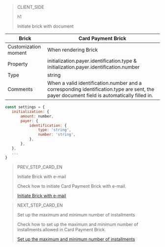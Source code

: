 > CLIENT_SIDE
>
> h1
>
> Initiate brick with document

| Brick | Card Payment Brick |
| --- | --- |
| Customization moment | When rendering Brick |
| Property | initialization.payer.identification.type & initialization.payer.identification.number |
| Type | string |
| Comments | When a valid identification.number and a corresponding identification.type are sent, the payer document field is automatically filled in. |

```javascript
const settings = {
   initialization: {
       amount: number,
       payer: {
           identification: {
               type: 'string',
               number: 'string',
           },
       },
   },
   ...
}
```

> PREV_STEP_CARD_EN
>
> Initiate Brick with e-mail
>
> Check how to initiate Card Payment Brick with e-mail.
>
> [Initiate Brick with e-mail](/developers/en/docs/checkout-bricks/card-payment-brick/additional-customization/initiate-brick-with-email)

> NEXT_STEP_CARD_EN
>
> Set up the maximum and minimum number of installments
>
> Check how to set up the maximum and minimum number of installments allowed in Card Payment Brick.
>
> [Set up the maximum and minimum number of installments](/developers/en/docs/checkout-bricks/card-payment-brick/additional-customization/configure-installments)